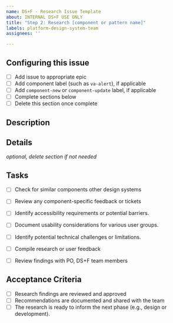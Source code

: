 ```yaml
---
name: DS+F - Research Issue Template
about: INTERNAL DS+F USE ONLY
title: "Step 2: Research [component or pattern name]"
labels: platform-design-system-team
assignees: ''

---
```


## Configuring this issue
- [ ] Add issue to appropriate epic
- [ ] Add component label (such as `va-alert`), if applicable
- [ ] Add `component-new` or `component-update` label, if applicable
- [ ] Complete sections below
- [ ] Delete this section once complete

## Description


## Details
_optional, delete section if not needed_

## Tasks
   - [ ] Check for similar components other design systems
   - [ ] Review any component-specific feedback or tickets
   - [ ] Identify accessibility requirements or potential barriers.
   - [ ] Document usability considerations for various user groups.
   - [ ] Identify potential technical challenges or limitations.
   - [ ] Compile research or user feedback
   - [ ] Review findings with PO, DS+F team members


## Acceptance Criteria
- [ ] Research findings are reviewed and approved 
- [ ] Recommendations are documented and shared with the team
- [ ] The research is ready to inform the next phase (e.g., design or development).
